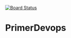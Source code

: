 [![Board Status](https://dev.azure.com/pablosilvajorquera/46b6b29c-3255-4ab3-b8b7-06893d60e133/8f7e136d-c131-4e1d-8744-c3d5d67d60f2/_apis/work/boardbadge/fb5ad0b3-e5ab-40cf-b86e-c2c74a3ee947)](https://dev.azure.com/pablosilvajorquera/46b6b29c-3255-4ab3-b8b7-06893d60e133/_boards/board/t/8f7e136d-c131-4e1d-8744-c3d5d67d60f2/Microsoft.RequirementCategory)
# PrimerDevops